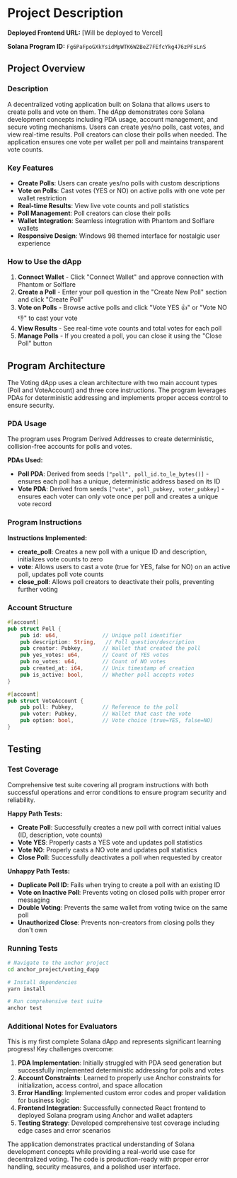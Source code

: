 # Project Description

**Deployed Frontend URL:** [Will be deployed to Vercel]

**Solana Program ID:** `Fg6PaFpoGXkYsidMpWTK6W2BeZ7FEfcYkg476zPFsLnS`

## Project Overview

### Description
A decentralized voting application built on Solana that allows users to create polls and vote on them. The dApp demonstrates core Solana development concepts including PDA usage, account management, and secure voting mechanisms. Users can create yes/no polls, cast votes, and view real-time results. Poll creators can close their polls when needed. The application ensures one vote per wallet per poll and maintains transparent vote counts.

### Key Features
- **Create Polls**: Users can create yes/no polls with custom descriptions
- **Vote on Polls**: Cast votes (YES or NO) on active polls with one vote per wallet restriction
- **Real-time Results**: View live vote counts and poll statistics
- **Poll Management**: Poll creators can close their polls
- **Wallet Integration**: Seamless integration with Phantom and Solflare wallets
- **Responsive Design**: Windows 98 themed interface for nostalgic user experience
  
### How to Use the dApp
1. **Connect Wallet** - Click "Connect Wallet" and approve connection with Phantom or Solflare
2. **Create a Poll** - Enter your poll question in the "Create New Poll" section and click "Create Poll"
3. **Vote on Polls** - Browse active polls and click "Vote YES 👍" or "Vote NO 👎" to cast your vote
4. **View Results** - See real-time vote counts and total votes for each poll
5. **Manage Polls** - If you created a poll, you can close it using the "Close Poll" button

## Program Architecture
The Voting dApp uses a clean architecture with two main account types (Poll and VoteAccount) and three core instructions. The program leverages PDAs for deterministic addressing and implements proper access control to ensure security.

### PDA Usage
The program uses Program Derived Addresses to create deterministic, collision-free accounts for polls and votes.

**PDAs Used:**
- **Poll PDA**: Derived from seeds `["poll", poll_id.to_le_bytes()]` - ensures each poll has a unique, deterministic address based on its ID
- **Vote PDA**: Derived from seeds `["vote", poll_pubkey, voter_pubkey]` - ensures each voter can only vote once per poll and creates a unique vote record

### Program Instructions
**Instructions Implemented:**
- **create_poll**: Creates a new poll with a unique ID and description, initializes vote counts to zero
- **vote**: Allows users to cast a vote (true for YES, false for NO) on an active poll, updates poll vote counts
- **close_poll**: Allows poll creators to deactivate their polls, preventing further voting

### Account Structure
```rust
#[account]
pub struct Poll {
    pub id: u64,              // Unique poll identifier
    pub description: String,   // Poll question/description
    pub creator: Pubkey,      // Wallet that created the poll
    pub yes_votes: u64,       // Count of YES votes
    pub no_votes: u64,        // Count of NO votes
    pub created_at: i64,      // Unix timestamp of creation
    pub is_active: bool,      // Whether poll accepts votes
}

#[account]
pub struct VoteAccount {
    pub poll: Pubkey,         // Reference to the poll
    pub voter: Pubkey,        // Wallet that cast the vote
    pub option: bool,         // Vote choice (true=YES, false=NO)
}
```

## Testing

### Test Coverage
Comprehensive test suite covering all program instructions with both successful operations and error conditions to ensure program security and reliability.

**Happy Path Tests:**
- **Create Poll**: Successfully creates a new poll with correct initial values (ID, description, vote counts)
- **Vote YES**: Properly casts a YES vote and updates poll statistics
- **Vote NO**: Properly casts a NO vote and updates poll statistics  
- **Close Poll**: Successfully deactivates a poll when requested by creator

**Unhappy Path Tests:**
- **Duplicate Poll ID**: Fails when trying to create a poll with an existing ID
- **Vote on Inactive Poll**: Prevents voting on closed polls with proper error messaging
- **Double Voting**: Prevents the same wallet from voting twice on the same poll
- **Unauthorized Close**: Prevents non-creators from closing polls they don't own

### Running Tests
```bash
# Navigate to the anchor project
cd anchor_project/voting_dapp

# Install dependencies
yarn install

# Run comprehensive test suite
anchor test
```

### Additional Notes for Evaluators

This is my first complete Solana dApp and represents significant learning progress! Key challenges overcome:

1. **PDA Implementation**: Initially struggled with PDA seed generation but successfully implemented deterministic addressing for polls and votes
2. **Account Constraints**: Learned to properly use Anchor constraints for initialization, access control, and space allocation
3. **Error Handling**: Implemented custom error codes and proper validation for business logic
4. **Frontend Integration**: Successfully connected React frontend to deployed Solana program using Anchor and wallet adapters
5. **Testing Strategy**: Developed comprehensive test coverage including edge cases and error scenarios

The application demonstrates practical understanding of Solana development concepts while providing a real-world use case for decentralized voting. The code is production-ready with proper error handling, security measures, and a polished user interface.